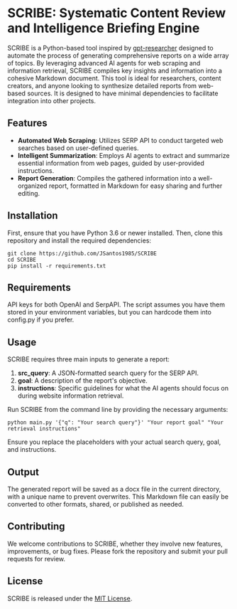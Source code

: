 # SCRIBE: Systematic Content Review and Intelligence Briefing Engine

SCRIBE is a Python-based tool inspired by [gpt-researcher](https://github.com/assafelovic/gpt-researcher) designed to automate the process of generating comprehensive reports on a wide array of topics. By leveraging advanced AI agents for web scraping and information retrieval, SCRIBE compiles key insights and information into a cohesive Markdown document. This tool is ideal for researchers, content creators, and anyone looking to synthesize detailed reports from web-based sources. It is designed to have minimal dependencies to facilitate integration into other projects.

## Features

- **Automated Web Scraping**: Utilizes SERP API to conduct targeted web searches based on user-defined queries.
- **Intelligent Summarization**: Employs AI agents to extract and summarize essential information from web pages, guided by user-provided instructions.
- **Report Generation**: Compiles the gathered information into a well-organized report, formatted in Markdown for easy sharing and further editing.

## Installation

First, ensure that you have Python 3.6 or newer installed. Then, clone this repository and install the required dependencies:

```
git clone https://github.com/JSantos1985/SCRIBE
cd SCRIBE
pip install -r requirements.txt
```

## Requirements

API keys for both OpenAI and SerpAPI. The script assumes you have them stored in your environment variables, but you can hardcode them into config.py if you prefer.

## Usage

SCRIBE requires three main inputs to generate a report:

1. **src_query**: A JSON-formatted search query for the SERP API.
2. **goal**: A description of the report's objective.
3. **instructions**: Specific guidelines for what the AI agents should focus on during website information retrieval.

Run SCRIBE from the command line by providing the necessary arguments:

```
python main.py '{"q": "Your search query"}' "Your report goal" "Your retrieval instructions"
```

Ensure you replace the placeholders with your actual search query, goal, and instructions.

## Output

The generated report will be saved as a docx file in the current directory, with a unique name to prevent overwrites. This Markdown file can easily be converted to other formats, shared, or published as needed.

## Contributing

We welcome contributions to SCRIBE, whether they involve new features, improvements, or bug fixes. Please fork the repository and submit your pull requests for review.

## License

SCRIBE is released under the [MIT License](LICENSE).